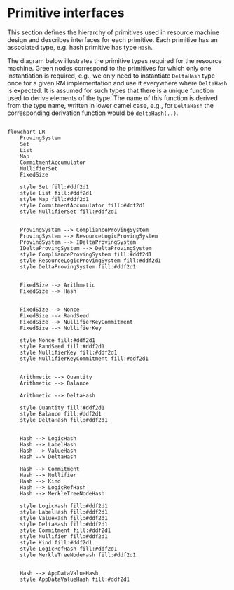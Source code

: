 # Primitive interfaces

This section defines the hierarchy of primitives used in resource machine design and describes interfaces for each primitive. Each primitive has an associated type, e.g. hash primitive has type `Hash`.

<!-- ᚦ «What's an interface?» -->
<!-- ᚦ «What's a primitive?» -->

The diagram below illustrates the primitive types required for the resource machine. Green nodes correspond to the primitives for which only one instantiation is required, e.g., we only need to instantiate `DeltaHash` type once for a given RM implementation and use it everywhere where `DeltaHash` is expected. It is assumed for such types that there is a unique function used to derive elements of the type. The name of this function is derived from the type name, written in lower camel case, e.g., for `DeltaHash` the corresponding derivation function would be `deltaHash(..)`.

<!-- ᚦ
«
"the primitive types required for resource machine"
→
"the primitive types required for the resource machine"
»
-->
<!-- ᚦ «The types that are not only used once,
do they have arbitrary numbers of instantitiations?» -->
<!-- ᚦ «To  derive may deserve an explanation» -->

``` mermaid

flowchart LR
    ProvingSystem
    Set
    List
    Map
    CommitmentAccumulator
    NullifierSet
    FixedSize

    style Set fill:#ddf2d1
    style List fill:#ddf2d1
    style Map fill:#ddf2d1
    style CommitmentAccumulator fill:#ddf2d1
    style NullifierSet fill:#ddf2d1


    ProvingSystem --> ComplianceProvingSystem
    ProvingSystem --> ResourceLogicProvingSystem
    ProvingSystem --> IDeltaProvingSystem
    IDeltaProvingSystem --> DeltaProvingSystem
    style ComplianceProvingSystem fill:#ddf2d1
    style ResourceLogicProvingSystem fill:#ddf2d1
    style DeltaProvingSystem fill:#ddf2d1


    FixedSize --> Arithmetic
    FixedSize --> Hash


    FixedSize --> Nonce
    FixedSize --> RandSeed
    FixedSize --> NullifierKeyCommitment
    FixedSize --> NullifierKey

    style Nonce fill:#ddf2d1
    style RandSeed fill:#ddf2d1
    style NullifierKey fill:#ddf2d1
    style NullifierKeyCommitment fill:#ddf2d1


    Arithmetic --> Quantity
    Arithmetic --> Balance

    Arithmetic --> DeltaHash

    style Quantity fill:#ddf2d1
    style Balance fill:#ddf2d1
    style DeltaHash fill:#ddf2d1


    Hash --> LogicHash
    Hash --> LabelHash
    Hash --> ValueHash
    Hash --> DeltaHash

    Hash --> Commitment
    Hash --> Nullifier
    Hash --> Kind
    Hash --> LogicRefHash
    Hash --> MerkleTreeNodeHash

    style LogicHash fill:#ddf2d1
    style LabelHash fill:#ddf2d1
    style ValueHash fill:#ddf2d1
    style DeltaHash fill:#ddf2d1
    style Commitment fill:#ddf2d1
    style Nullifier fill:#ddf2d1
    style Kind fill:#ddf2d1
    style LogicRefHash fill:#ddf2d1
    style MerkleTreeNodeHash fill:#ddf2d1


    Hash --> AppDataValueHash
    style AppDataValueHash fill:#ddf2d1

```

<!-- ᚦ
%%%%%%%%%%%%%%%%%%%%%%%%%%%%%%%%%%%%%%%%%%%%%%%%%%%%%%%%%%%%%%%%%%%%%%%%%%%%%%%%
on this page
%%%%%%%%%%%%%%%%%%%%%%%%%%%%%%%%%%%%%%%%%%%%%%%%%%%%%%%%%%%%%%%%%%%%%%%%%%%%%%%%
«many terms mentioned without explanation or links»
-->
